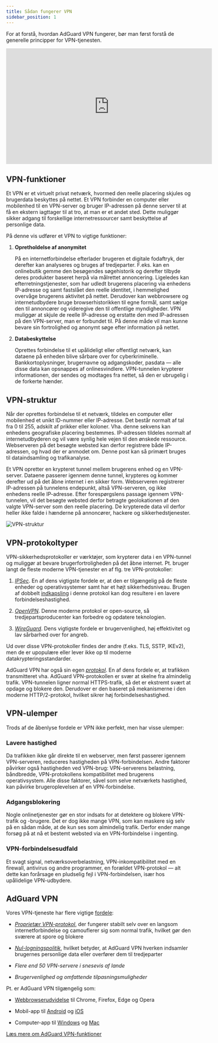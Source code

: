 ```yaml
---
title: Sådan fungerer VPN
sidebar_position: 1
---
```


For at forstå, hvordan AdGuard VPN fungerer, bør man først forstå de generelle principper for VPN-tjenesten.

<iframe width="560" height="315" src="https://www.youtube-nocookie.com/embed/aOmkjgfSsIY" title="YouTube-videoafspiller" frameborder="0" allow="accelerometer; autoplay; clipboard-write; encrypted-media; gyroscope; picture-in-picture" allowfullscreen></iframe>

## VPN-funktioner

Et VPN er et virtuelt privat netværk, hvormed den reelle placering skjules og brugerdata beskyttes på nettet. Et VPN forbinder en computer eller mobilenhed til en VPN-server og bruger IP-adressen på denne server til at få en ekstern iagttager til at tro, at man er et andet sted. Dette muliggør sikker adgang til forskellige internetressourcer samt beskyttelse af personlige data.

På denne vis udfører et VPN to vigtige funktioner:

1. **Opretholdelse af anonymitet**

    På en internetforbindelse efterlader brugeren et digitale fodaftryk, der derefter kan analyseres og bruges af tredjeparter. F.eks. kan en onlinebutik gemme den besøgendes søgehistorik og derefter tilbyde deres produkter baseret herpå via målrettet annoncering. Ligeledes kan efterretningstjenester, som har udledt brugerens placering via enhedens IP-adresse og samt fastslået den reelle identitet, i hemmelighed overvåge brugerens aktivitet på nettet. Derudover kan webbrowsere og internetudbydere bruge browserhistorikken til egne formål, samt sælge den til annoncører og videregive den til offentlige myndigheder. VPN muliggør at skjule de reelle IP-adresse og erstatte den med IP-adressen på den VPN-server, man er forbundet til. På denne måde vil man kunne bevare sin fortrolighed og anonymt søge efter information på nettet.

1. **Databeskyttelse**

    Oprettes forbindelse til et upålideligt eller offentligt netværk, kan dataene på enheden blive sårbare over for cyberkriminelle. Bankkortoplysninger, brugernavne og adgangskoder, pasdata — alle disse data kan opsnappes af onlinesvindlere. VPN-tunnelen krypterer informationen, der sendes og modtages fra nettet, så den er ubrugelig i de forkerte hænder.

## VPN-struktur

Når der oprettes forbindelse til et netværk, tildeles en computer eller mobilenhed et unikt ID-nummer eller IP-adresse. Det består normalt af tal fra 0 til 255, adskilt af prikker eller koloner. Vha. denne sekvens kan enhedens geografiske placering bestemmes. IP-adressen tildeles normalt af internetudbyderen og vil være synlig hele vejen til den ønskede ressource. Webserveren på det besøgte websted kan derfor registrere både IP-adressen, og hvad der er anmodet om. Denne post kan så primært bruges til dataindsamling og trafikanalyse.

Et VPN opretter en krypteret tunnel mellem brugerens enhed og en VPN-server. Dataene passerer igennem denne tunnel, krypteres og kommer derefter ud på det åbne internet i en sikker form. Webserveren registrerer IP-adressen på tunnelens endepunkt, altså VPN-serveren, og ikke enhedens reelle IP-adresse. Efter forespørgslens passage igennem VPN-tunnelen, vil det besøgte websted derfor betragte geolokationen af den valgte VPN-server som den reelle placering. De krypterede data vil derfor heller ikke falde i hænderne på annoncører, hackere og sikkerhedstjenester.

![VPN-struktur](https://cdn.adguardvpn.com/public/Adguard/Website/Images/seo/en/how_vpn_3.jpg)

## VPN-protokoltyper

VPN-sikkerhedsprotokoller er værktøjer, som krypterer data i en VPN-tunnel og muliggør at bevare brugerfortroligheden på det åbne internet. Pt. bruger langt de fleste moderne VPN-tjenester en af flg. tre VPN-protokoller:

1. [*IPSec*](https://en.wikipedia.org/wiki/IPsec). En af dens vigtigste fordele er, at den er tilgængelig på de fleste enheder og operativsystemer samt har et højt sikkerhedsniveau. Brugen af dobbelt [indkapsling](https://en.wikipedia.org/wiki/Encapsulation_(networking)) i denne protokol kan dog resultere i en lavere forbindelseshastighed.

1. [*OpenVPN*](https://en.wikipedia.org/wiki/OpenVPN). Denne moderne protokol er open-source, så tredjepartsproducenter kan forbedre og opdatere teknologien.

1. [*WireGuard*](https://en.wikipedia.org/wiki/WireGuard). Dens vigtigste fordele er brugervenlighed, høj effektivitet og lav sårbarhed over for angreb.

Ud over disse VPN-protokoller findes der andre (f.eks. TLS, SSTP, IKEv2), men de er upopulære eller lever ikke op til moderne datakrypteringsstandarder.

AdGuard VPN har også sin egen [*protokol*](/general/adguard-vpn-protocol). En af dens fordele er, at trafikken transmitteret vha. AdGuard VPN-protokollen er svær at skelne fra almindelig trafik. VPN-tunnelen ligner normal HTTPS-trafik, så det er ekstremt svært at opdage og blokere den. Derudover er den baseret på mekanismerne i den moderne HTTP/2-protokol, hvilket sikrer høj forbindelseshastighed.

## VPN-ulemper

Trods af de åbenlyse fordele er VPN ikke perfekt, men har visse ulemper:

### Lavere hastighed

Da trafikken ikke går direkte til en webserver, men først passerer igennem VPN-serveren, reduceres hastigheden på VPN-forbindelsen. Andre faktorer påvirker også hastigheden ved VPN-brug: VPN-serverens belastning, båndbredde, VPN-protokollens kompatibilitet med brugerens operativsystem. Alle disse faktorer, såvel som selve netværkets hastighed, kan påvirke brugeroplevelsen af en VPN-forbindelse.

### Adgangsblokering

Nogle onlinetjenester gør en stor indsats for at detektere og blokere VPN-trafik og -brugere. Det er dog ikke mange VPN, som kan maskere sig selv på en sådan måde, at de kun ses som almindelig trafik. Derfor ender mange forsøg på at nå et bestemt websted via en VPN-forbindelse i ingenting.

### VPN-forbindelsesudfald

Et svagt signal, netværksoverbelastning, VPN-inkompatibilitet med en firewall, antivirus og andre programmer, en forældet VPN-protokol — alt dette kan forårsage en pludselig fejl i VPN-forbindelsen, især hos upålidelige VPN-udbydere.

## AdGuard VPN

Vores VPN-tjeneste har flere vigtige [fordele](/general/why-adguard-vpn):

- [*Proprietær VPN-protokol*](/general/adguard-vpn-protocol), der fungerer stabilt selv over en langsom internetforbindelse og camouflerer sig som normal trafik, hvilket gør den sværere at spore og blokere

- [*Nul-logningspolitik*](https://adguard-vpn.com/privacy.html), hvilket betyder, at AdGuard VPN hverken indsamler brugernes personlige data eller overfører dem til tredjeparter

- *Flere end 50 VPN-servere i snesevis af lande*

- *Brugervenlighed og omfattende tilpasningsmuligheder*

Pt. er AdGuard VPN tilgængelig som:

- [Webbrowserudvidelse](/adguard-vpn-browser-extension/overview) til Chrome, Firefox, Edge og Opera

- Mobil-app til [Android](/adguard-vpn-for-android/overview) og [iOS](/adguard-vpn-for-ios/overview)

- Computer-app til [Windows](/adguard-vpn-for-windows/overview) og [Mac](/adguard-vpn-for-mac/overview)

[Læs mere om AdGuard VPN-funktioner](https://adguard-vpn.com/welcome.html)
